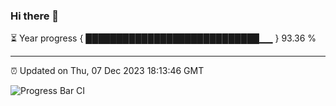 ### Hi there 👋

⏳ Year progress { ████████████████████████████▁▁ } 93.36 %

---

⏰ Updated on Thu, 07 Dec 2023 18:13:46 GMT

![Progress Bar CI](https://github.com/liununu/liununu/workflows/Progress%20Bar%20CI/badge.svg)
